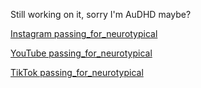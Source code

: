Still working on it, sorry I'm AuDHD maybe?

[Instagram passing_for_neurotypical](https://www.instagram.com/passing_for_neurotypical)

[YouTube passing_for_neurotypical](https://www.youtube.com/@passing_for_neurotypical)

[TikTok passing_for_neurotypical](https://www.tiktok.com/@passing_for_neurotypical)


